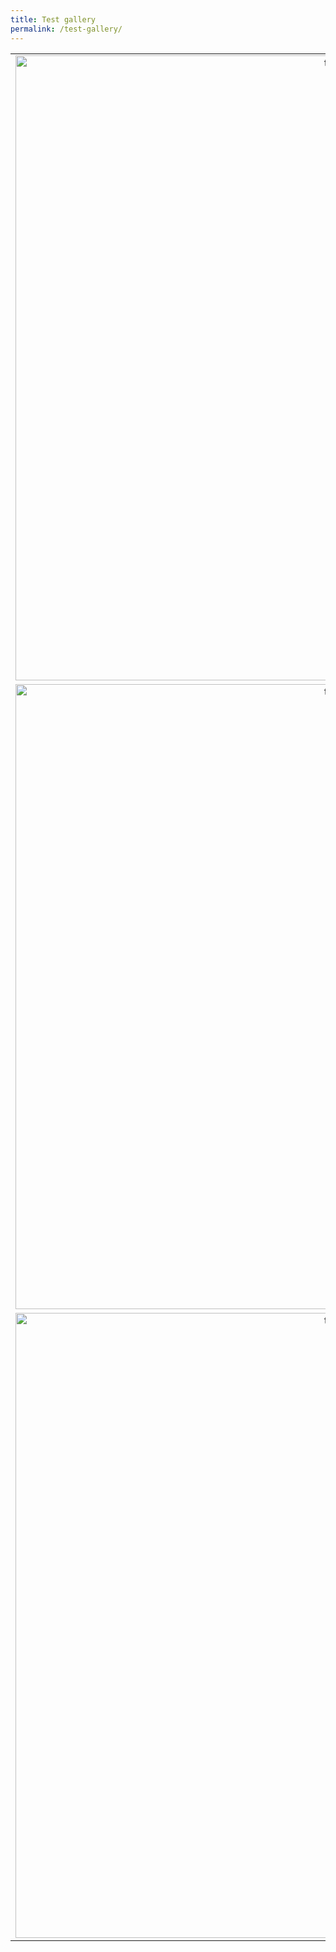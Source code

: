 ```yaml
---
title: Test gallery
permalink: /test-gallery/
---
```


| | | |
|:-------------------------:|:-------------------------:|:-------------------------:|
|<img width="1000" alt="test" src="../assets/images/por1.JPG" > |  <img width="750" alt="Jesus cross" src="../assets/images/por2.JPG">|<img width="1000" alt="test" src="../assets/images/por3.JPG">|
|<img width="1000" alt="test" src="../assets/images/por4.JPG">  |  <img width="300" alt="Jesus cross" src="../assets/images/por5.JPG">|<img width="1000" alt="test" src="../assets/images/por7.JPG">|
|<img width="1000" alt="test" src="../assets/images/por6.JPG">  |  <img width="100" alt="Jesus cross" src="../assets/images/jesus-cross.jpg">|<img width="1000" alt="test" src="../assets/images/por8.JPG">|